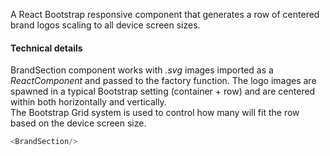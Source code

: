 A React Bootstrap responsive component that generates a row of centered brand logos scaling to all device screen sizes. 

#### Technical details
BrandSection component works with <em>.svg</em> images imported as a <i>ReactComponent</i> and passed to the factory function.
The logo images are spawned in a typical Bootstrap setting (container + row) and are centered within both horizontally and vertically.<br>
The Bootstrap Grid system is used to control how many will fit the row based on the device screen size.

```js
<BrandSection/>
```